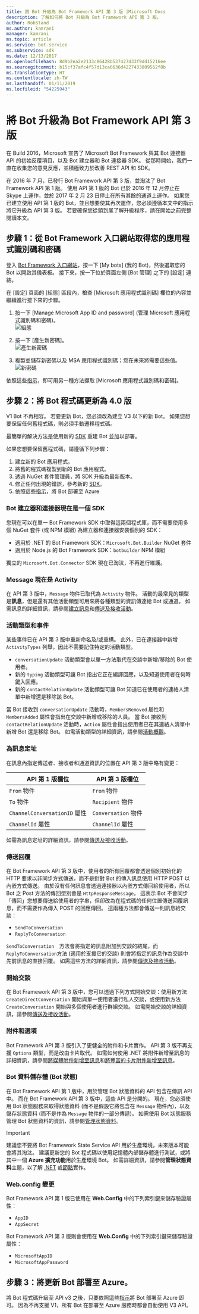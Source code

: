 ```yaml
---
title: 將 Bot 升級為 Bot Framework API 第 3 版 |Microsoft Docs
description: 了解如何將 Bot 升級為 Bot Framework API 第 3 版。
author: RobStand
ms.author: kamrani
manager: kamrani
ms.topic: article
ms.service: bot-service
ms.subservice: sdk
ms.date: 12/13/2017
ms.openlocfilehash: 8d9b2ea2e2133c86428b537427433f9dd15216ee
ms.sourcegitcommit: b15cf37afc4f57d13ca6636d4227433809562f8b
ms.translationtype: HT
ms.contentlocale: zh-TW
ms.lasthandoff: 01/11/2019
ms.locfileid: "54225943"
---
```

# <a name="upgrade-your-bot-to-bot-framework-api-v3"></a>將 Bot 升級為 Bot Framework API 第 3 版

在 Build 2016，Microsoft 宣告了 Microsoft Bot Framework 與其 Bot 連接器 API 的初始反覆項目，以及 Bot 建立器和 Bot 連接器 SDK。 從那時開始，我們一直在收集您的意見反應，並積極致力於改善 REST API 和 SDK。

在 2016 年 7 月，已發行 Bot Framework API 第 3 版，並淘汰了 Bot Framework API 第 1 版。 使用 API 第 1 版的 Bot 已於 2016 年 12 月停止在 Skype 上運作，並於 2017 年 2 月 23 日停止在所有其餘的通道上運作。 如果您已建立使用 API 第 1 版的 Bot，並且想要使其再次運作，您必須遵循本文中的指示將它升級為 API 第 3 版。 若要確保您從頭到尾了解升級程序，請在開始之前完整閱讀本文。 

## <a name="step-1-get-your-app-id-and-password-from-the-bot-framework-portal"></a>步驟 1：從 Bot Framework 入口網站取得您的應用程式識別碼和密碼

登入 [Bot Framework 入口網站](https://dev.botframework.com/)，按一下 [My bots] \(我的 Bot\)，然後選取您的 Bot 以開啟其儀表板。 接下來，按一下位於頁面左側 [Bot 管理] 之下的 [設定] 連結。 

在 [設定] 頁面的 [組態] 區段內，檢查 [Microsoft 應用程式識別碼] 欄位的內容並繼續進行接下來的步驟。

<!-- TODO: Remove this 
### Case 1: App ID field is already populated

If the **App ID** field is already populated, complete these steps:
-->

1. 按一下 [Manage Microsoft App ID and password] \(管理 Microsoft 應用程式識別碼和密碼\)。  
![組態](./media/upgrade/manage-app-id.png)

2. 按一下 [產生新密碼]。  
![產生新密碼](./media/upgrade/generate-new-password.png)

3. 複製並儲存新密碼以及 MSA 應用程式識別碼；您在未來將需要這些值。  
![新密碼](./media/upgrade/new-password-generated.png)

依照這些[指示](https://blog.botframework.com/2018/07/03/find-your-azure-bots-appid-and-appsecret/)，即可用另一種方法擷取 [Microsoft 應用程式識別碼和密碼]。

<!-- TODO: These steps are no longer valid. AppID will always be generated, confirmed with Support Engineers
### Case 2: App ID field is empty

If the **App ID** field is empty, complete these steps:

1. Click **Create Microsoft App ID and password**.  
   ![Create App ID and password](~/media/upgrade/generate-appid-and-password.png)
   > [!IMPORTANT]
   > Do not select the **Version 3.0** radio button yet. You will do this later, after you have [updated your bot code](#update-code).</div>

2. Click **Generate a password to continue**.  
   ![Generate app password](~/media/upgrade/generate-a-password-to-continue.png)

3. Copy and save the new password along with the MSA App Id; you will need these values in the future.  
   ![New password](~/media/upgrade/new-password-generated.png)

4. Click **Finish and go back to Bot Framework**.  
   ![Finish and go back to Portal](~/media/upgrade/finish-and-go-back-to-bot-framework.png)

5. Back on the bot settings page in the Bot Framework Portal, scroll to the bottom of the page and click **Save changes**.  
   ![Save changes](~/media/upgrade/save-changes.png)
-->

## <a id="update-code"></a> 步驟 2：將 Bot 程式碼更新為 4.0 版

V1 Bot 不再相容。 若要更新 Bot，您必須改為建立 V3 以下的新 Bot。 如果您想要保留任何舊程式碼，則必須手動遷移程式碼。

最簡單的解決方法是使用新的 [SDK](https://docs.microsoft.com/en-us/azure/bot-service/?view=azure-bot-service-4.0) 重建 Bot 並加以部署。 

如果您想要保留舊程式碼，請遵循下列步驟：

1. 建立新的 Bot 應用程式。
2. 將舊的程式碼複製到新的 Bot 應用程式。
3. 透過 NuGet 套件管理員，將 SDK 升級為最新版本。
4. 修正任何出現的錯誤，參考新的 [SDK](https://docs.microsoft.com/en-us/azure/bot-service/?view=azure-bot-service-4.0)。
5. 依照這些[指示](https://docs.microsoft.com/en-us/azure/bot-service/bot-builder-howto-deploy-azure?view=azure-bot-service-4.0)，將 Bot 部署至 Azure

<!-- TODO: Remove outdated code 
To update your bot code to version 3.0, complete these steps:

1. Update to the latest version of the [Bot Framework SDK](https://github.com/Microsoft/BotBuilder) for your bot's language.
2. Update your code to apply the necessary changes, according the guidance below.
3. Use the [Bot Framework Emulator](~/bot-service-debug-emulator.md) to test your bot locally and then in the cloud.

The following sections describe the key differences between API v1 and API v3. After you have updated your code to API v3, you can finish the upgrade process by [updating your bot settings](#step-3) in the Bot Framework Portal.
-->

### <a name="botbuilder-and-connector-are-now-one-sdk"></a>Bot 建立器和連接器現在是一個 SDK

您現在可以在單一 Bot Framework SDK 中取得這兩個程式庫，而不需要使用多個 NuGet 套件 (或 NPM 模組) 為建立器和連接器安裝個別的 SDK：

- 適用於 .NET 的 Bot Framework SDK：`Microsoft.Bot.Builder` NuGet 套件
- 適用於 Node.js 的 Bot Framework SDK：`botbuilder` NPM 模組

獨立的 `Microsoft.Bot.Connector` SDK 現在已淘汰，不再進行維護。

### <a name="message-is-now-activity"></a>Message 現在是 Activity

在 API 第 3 版中，`Message` 物件已取代為 `Activity` 物件。 活動的最常見的類型是**訊息**，但是還有其他活動類型可用來將各種類型的資訊傳達給 Bot 或通道。 如需訊息的詳細資訊，請參閱[建立訊息](~/dotnet/bot-builder-dotnet-create-messages.md)和[傳送及接收活動](~/dotnet/bot-builder-dotnet-connector.md)。

### <a name="activity-types--events"></a>活動類型和事件

某些事件已在 API 第 3 版中重新命名及/或重構。 此外，已在連接器中新增 `ActivityTypes` 列舉，因此不需要記住特定的活動類型。

- `conversationUpdate` 活動類型會以單一方法取代在交談中新增/移除的 Bot 使用者。
- 新的 `typing` 活動類型可讓 Bot 指出它正在編譯回應，以及知道使用者在何時鍵入回應。
- 新的 `contactRelationUpdate` 活動類型可讓 Bot 知道已在使用者的連絡人清單中新增還是移除該 Bot。

當 Bot 接收到 `conversationUpdate` 活動時，`MembersRemoved` 屬性和 `MembersAdded` 屬性會指出在交談中新增或移除的人員。 當 Bot 接收到 `contactRelationUpdate` 活動時，`Action` 屬性會指出使用者已在其連絡人清單中新增 Bot 還是移除 Bot。 如需活動類型的詳細資訊，請參閱[活動概觀](~/dotnet/bot-builder-dotnet-activities.md)。

### <a name="addressing-messages"></a>為訊息定址

在訊息內指定傳送者、接收者和通道資訊的位置在 API 第 3 版中略有變更：

|API 第 1 版欄位 | API 第 3 版欄位|
|--------|--------|
| `From` 物件 | `From` 物件 |
| `To` 物件 | `Recipient` 物件 |
| `ChannelConversationID` 屬性 | `Conversation` 物件|
| `ChannelId` 屬性 | `ChannelId` 屬性 |

如需為訊息定址的詳細資訊，請參閱[傳送及接收活動](~/dotnet/bot-builder-dotnet-connector.md)。

### <a name="sending-replies"></a>傳送回覆

在 Bot Framework API 第 3 版中，使用者的所有回覆都會透過個別初始化的 HTTP 要求以非同步方式傳送，而不是針對 Bot 的傳入訊息使用 HTTP POST 以內嵌方式傳送。 由於沒有任何訊息會透過連接器以內嵌方式傳回給使用者，所以 Bot 之 Post 方法的傳回型別會是 `HttpResponseMessage`。 這表示 Bot 不會同步「傳回」您想要傳送給使用者的字串，但卻改為在程式碼的任何位置傳送回覆訊息，而不需要作為傳入 POST 的回應傳回。 這兩種方法都會傳送一則訊息給交談：

- `SendToConversation`
- `ReplyToConversation`

`SendToConversation`　方法會將指定的訊息附加到交談的結尾，而 `ReplyToConversation`方法 (適用於支援它的交談) 則會將指定的訊息作為交談中先前訊息的直接回覆。 如需這些方法的詳細資訊，請參閱[傳送及接收活動](~/dotnet/bot-builder-dotnet-connector.md)。

### <a name="starting-conversations"></a>開始交談

在 Bot Framework API 第 3 版中，您可以透過下列方式開始交談：使用新方法 `CreateDirectConversation` 開始與單一使用者進行私人交談，或使用新方法 `CreateConversation` 開始與多個使用者進行群組交談。 如需開始交談的詳細資訊，請參閱[傳送及接收活動](~/dotnet/bot-builder-dotnet-connector.md#start-a-conversation)。

### <a name="attachments-and-options"></a>附件和選項

Bot Framework API 第 3 版引入了更健全的附件和卡片實作。 API 第 3 版不再支援 `Options` 類型，而是改由卡片取代。 如需如何使用 .NET 將附件新增至訊息的詳細資訊，請參閱[將媒體附件新增至訊息](~/dotnet/bot-builder-dotnet-add-media-attachments.md)和[將豐富的卡片附件新增至訊息](~/dotnet/bot-builder-dotnet-add-rich-card-attachments.md)。

### <a name="bot-data-storage-bot-state"></a>Bot 資料儲存體 (Bot 狀態)

在 Bot Framework API 第 1 版中，用於管理 Bot 狀態資料的 API 包含在傳訊 API 中。 而在 Bot Framework API 第 3 版中，這些 API 是分開的。 現在，您必須使用 Bot 狀態服務來取得狀態資料 (而不是假設它將包含在 `Message` 物件內)，以及儲存狀態資料 (而不是作為 `Message` 物件的一部分傳遞)。 如需使用 Bot 狀態服務管理 Bot 狀態資料的資訊，請參閱[管理狀態資料](~/dotnet/bot-builder-dotnet-state.md)。

> [!IMPORTANT]
> 建議您不要將 Bot Framework State Service API 用於生產環境，未來版本可能會將其淘汰。 建議更新您的 Bot 程式碼以使用記憶體內部儲存體進行測試，或將其中一個 **Azure 擴充功能**用於生產環境 Bot。 如需詳細資訊，請參閱**管理狀態資料**主題，以了解 [.NET](~/dotnet/bot-builder-dotnet-state.md) 或[節點](~/nodejs/bot-builder-nodejs-state.md)實作。

### <a name="webconfig-changes"></a>Web.config 變更

Bot Framework API 第 1 版已使用在 **Web.Config** 中的下列索引鍵來儲存驗證屬性：

- `AppID`
- `AppSecret`

Bot Framework API 第 3 版則會使用在 **Web.Config** 中的下列索引鍵來儲存驗證屬性：

- `MicrosoftAppID`
- `MicrosoftAppPassword`

## <a id="step-3"></a> 步驟 3：將更新 Bot 部署至 Azure。

將 Bot 程式碼升級至 API v3 之後，只要依照這些[指示](https://docs.microsoft.com/en-us/azure/bot-service/bot-builder-howto-deploy-azure?view=azure-bot-service-4.0)將 Bot 部署至 Azure 即可。 因為不再支援 V1，所有 Bot 在部署至 Azure 服務時都會自動使用 V3 API。

<!-- TODO: Documentation set for removal 
1. Sign in to the [Bot Framework Portal](https://dev.botframework.com/).

2. Click **My bots** and select your bot to open its dashboard. 

3. Click the **SETTINGS** link that is located near the top-right corner of the page. 

4. Under **Version 3.0** within the **Configuration** section, paste your bot's endpoint into the **Messaging endpoint** field.  
![Version 3 configuration](~/media/upgrade/paste-new-v3-enpoint-url.png)

5. Select the **Version 3.0** radio button.  
![Select version 3.0](~/media/upgrade/switch-to-v3-endpoint.png)

6. Scroll to the bottom of the page and click **Save changes**.  
![Save changes](~/media/upgrade/save-changes.png)
-->